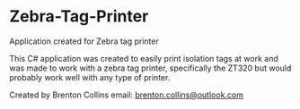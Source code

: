 # Zebra-Tag-Printer

Application created for Zebra tag printer

This C# application was created to easily print isolation tags at work and was made to work with a zebra tag printer, specifically the ZT320 but would probably work well with any type of printer. 

Created by Brenton Collins
email: brenton.collins@outlook.com
